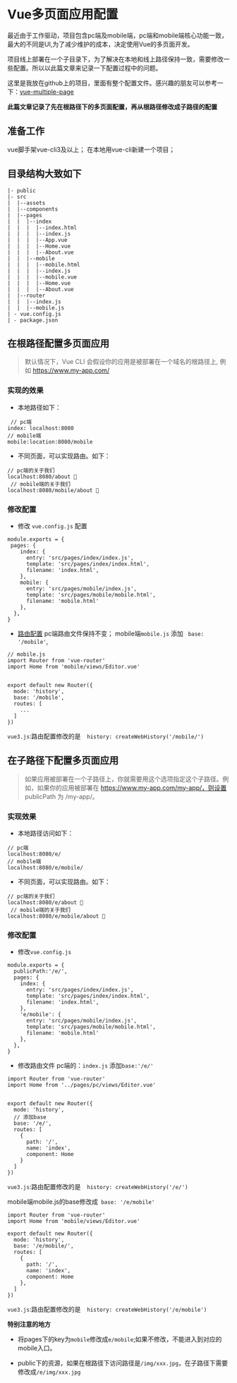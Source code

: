# Vue多页面应用配置
最近由于工作驱动，项目包含pc端及mobile端，pc端和mobile端核心功能一致，最大的不同是UI,为了减少维护的成本，决定使用Vue的多页面开发。

项目线上部署在一个子目录下，为了解决在本地和线上路径保持一致，需要修改一些配置。所以以此篇文章来记录一下配置过程中的问题。

这里是我放在github上的项目，里面有整个配置文件。感兴趣的朋友可以参考一下：[vue-multiple-page](https://github.com/merrylmr/vue-multiple-page)

**此篇文章记录了先在根路径下的多页面配置，再从根路径修改成子路径的配置**


## 准备工作

vue脚手架vue-cli3及以上；
在本地用vue-cli新建一个项目；



## 目录结构大致如下
```
|- public
|- src
|  |--assets
|  |--components
|  |--pages
|  |  |--index
|  |  |  |--index.html
|  |  |  |--index.js
|  |  |  |--App.vue
|  |  |  |--Home.vue
|  |  |  |--About.vue
|  |  |--mobile
|  |  |  |--mobile.html
|  |  |  |--index.js
|  |  |  |--mobile.vue
|  |  |  |--Home.vue
|  |  |  |--About.vue
|  |--router  
|  |  |--index.js
|  |  |--mobile.js
| - vue.config.js
| - package.json
```


## 在根路径配置多页面应用
> 默认情况下，Vue CLI 会假设你的应用是被部署在一个域名的根路径上,
例如 https://www.my-app.com/

### 实现的效果
* 本地路径如下：

```
 // pc端
index: localhost:8080
// mobile端
mobile:location:8080/mobile
```

* 不同页面，可以实现路由。如下：
```
// pc端的关于我们
localhost:8080/about 
 // mobile端的关于我们
localhost:8080/mobile/about 
```
### 修改配置

* 修改 `vue.config.js` 配置
```
module.exports = {
 pages: {
    index: {
      entry: 'src/pages/index/index.js',
      template: 'src/pages/index/index.html',
      filename: 'index.html',
    },
    mobile: {
      entry: 'src/pages/mobile/index.js',
      template: 'src/pages/mobile/mobile.html',
      filename: 'mobile.html'
    },
  },
}
```
* [路由配置](https://router.vuejs.org/zh/api/#base)
  pc端路由文件保持不变；
  mobile端`mobile.js` 添加 ` base: '/mobile'`,

```
// mobile.js
import Router from 'vue-router'
import Home from 'mobile/views/Editor.vue'


export default new Router({
  mode: 'history',
  base: '/mobile',
  routes: [
    ...
  ]
})
```
`vue3.js`:路由配置修改的是`  history: createWebHistory('/mobile/')`


## 在子路径下配置多页面应用

> 如果应用被部署在一个子路径上，你就需要用这个选项指定这个子路径。例如，如果你的应用被部署在 https://www.my-app.com/my-app/，则设置 publicPath 为 /my-app/。

### 实现效果

* 本地路径访问如下：
```
// pc端
localhost:8080/e/
// mobile端
localhost:8080/e/mobile/
```

* 不同页面，可以实现路由。如下：
```
// pc端的关于我们
localhost:8080/e/about 
 // mobile端的关于我们
localhost:8080/e/mobile/about 
```

### 修改配置
* 修改`vue.config.js`
```
module.exports = {
  publicPath:'/e/',
  pages: {
    index: {
      entry: 'src/pages/index/index.js',
      template: 'src/pages/index/index.html',
      filename: 'index.html',
    },
    'e/mobile': {
      entry: 'src/pages/mobile/index.js',
      template: 'src/pages/mobile/mobile.html',
      filename: 'mobile.html'
    },
  },
}
```
* 修改路由文件
  pc端的：`index.js` 添加`base:'/e/'`
```
import Router from 'vue-router'
import Home from '../pages/pc/views/Editor.vue'


export default new Router({
  mode: 'history',
  // 添加base
  base: '/e/',
  routes: [
    {
      path: '/',
      name: 'index',
      component: Home
    }
  ]
})
```
`vue3.js`:路由配置修改的是`  history: createWebHistory('/e/')`


mobile端mobile.js的base修改成` base: '/e/mobile'`
```
import Router from 'vue-router'
import Home from 'mobile/views/Editor.vue'

export default new Router({
  mode: 'history',
  base: '/e/mobile/',
  routes: [
    {
      path: '/',
      name: 'index',
      component: Home
    },
  ]
})
```
`vue3.js`:路由配置修改的是`  history: createWebHistory('/e/mobile')`

**特别注意的地方**
* 将pages下的key为`mobile`修改成`e/mobile`;如果不修改，不能进入到对应的mobile入口。

* public下的资源，如果在根路径下访问路径是`/img/xxx.jpg`，在子路径下需要修改成`/e/img/xxx.jpg`








